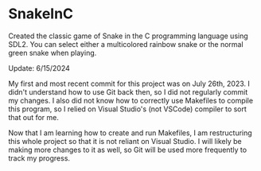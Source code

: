 # SnakeInC

Created the classic game of Snake in the C programming language using SDL2. You can select either a multicolored rainbow snake or the normal green snake when playing.

Update: 6/15/2024

My first and most recent commit for this project was on July 26th, 2023. I didn't understand how to use Git back then, so I did not regularly commit my changes.
I also did not know how to correctly use Makefiles to compile this program, so I relied on Visual Studio's (not VSCode) compiler to sort that out for me.

Now that I am learning how to create and run Makefiles, I am restructuring this whole project so that it is not reliant on Visual Studio.
I will likely be making more changes to it as well, so Git will be used more frequently to track my progress.
